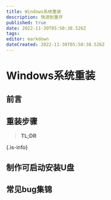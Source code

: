 ```yaml
---
title: Windows系统重装
description: 快进到重开
published: true
date: 2022-11-30T05:50:38.526Z
tags: 
editor: markdown
dateCreated: 2022-11-30T05:50:38.526Z
---
```


# Windows系统重装

## 前言

## 重装步骤

> **TL;DR**

{.is-info}

## 制作可启动安装U盘

## 常见bug集锦